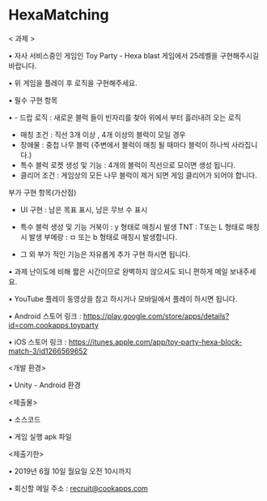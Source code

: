 # HexaMatching

< 과제 >

•	자사 서비스중인 게임인 Toy Party - Hexa blast 게임에서 25레벨을 구현해주시길 바랍니다.

•	위 게임을 플레이 후 로직을 구현해주세요.

•	필수 구현 항목

•	- 드랍 로직 : 새로운 블럭 들이 빈자리를 찾아 위에서 부터 흘러내려 오는 로직 
- 매칭 조건 : 직선 3개 이상 , 4개 이상의 블럭이 모일 경우 
- 장애물 : 중첩 나무 블럭 (주변에서 블럭이 매칭 될 때마다 블럭이 하나씩 사라집니다.) 
- 특수 블럭 로켓 생성 및 기능 : 4개의 블럭이 직선으로 모이면 생성 됩니다. 
- 클리어 조건 : 게임상의 모든 나무 블럭이 제거 되면 게임 클리어가 되어야 합니다. 

부가 구현 항목(가산점) 
- UI 구현 : 남은 목표 표시, 남은 무브 수 표시 
- 특수 블럭 생성 및 기능 
거북이 : y 형태로 매칭시 발생 
TNT : T또는 L 형태로 매칭 시 발생 
부메랑 : ㅁ 또는 b 형태로 매칭시 발생합니다. 

- 그 외 부가 적인 기능은 자유롭게 추가 구현 하시면 됩니다.  


•	과제 난이도에 비해 짧은 시간이므로 완벽하지 않으셔도 되니 편하게 메일 보내주세요.

•	YouTube 플레이 동영상을 참고 하시거나 모바일에서 플레이 하시면 됩니다.

•	Android 스토어 링크 : https://play.google.com/store/apps/details?id=com.cookapps.toyparty

•	iOS 스토어 링크 : https://itunes.apple.com/app/toy-party-hexa-block-match-3/id1266569652


<개발 환경>

•	Unity - Android 환경


<제출물>

•	소스코드

•	게임 실행 apk 파일

 
<제출기한>

•	2019년 6월 10일 월요일 오전 10시까지

•	회신할 메일 주소 : recruit@cookapps.com 

